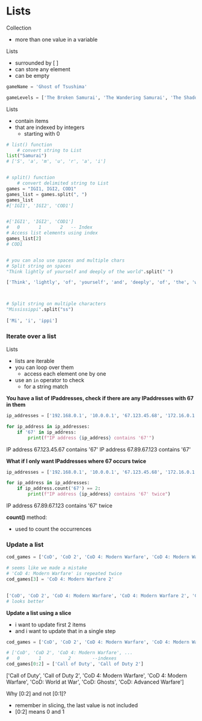 # Lists
Collection
- more than one value in a variable

Lists
- surrounded by [ ]
- can store any element
- can be empty

```python
gameName = 'Ghost of Tsushima'

gameLevels = ['The Broken Samurai', 'The Wandering Samurai', 'The Shadow Samurai', 'The Phantom Samurai']
```

Lists
- contain items 
- that are indexed by integers
    - starting with 0

```python
# list() function
    # convert string to List
list("Samurai") 
# ['S', 'a', 'm', 'u', 'r', 'a', 'i']


# split() function
    # convert delimited string to List
games = "IGI1, IGI2, COD1" 
games_list = games.split(", ") 
games_list 
#['IGI1', 'IGI2', 'COD1']


#['IGI1', 'IGI2', 'COD1']
#   0       1       2   -- Index
# Access list elements using index
games_list[2]
# COD1


# you can also use spaces and multiple chars
# Split string on spaces 
"Think lightly of yourself and deeply of the world".split(" ")

['Think', 'lightly', 'of', 'yourself', 'and', 'deeply', 'of', 'the', 'world']



# Split string on multiple characters 
"Mississippi".split("ss") 
    
['Mi', 'i', 'ippi']

```



### Iterate over a list
Lists
- lists are iterable
- you can loop over them
    - access each element one by one
- use an `in` operator to check
    - for a string match

**You have a list of IPaddresses, check if there are any IPaddresses with 67 in them**
```python
ip_addresses = ['192.168.0.1', '10.0.0.1', '67.123.45.68', '172.16.0.1', '67.89.67.123']

for ip_address in ip_addresses:
    if '67' in ip_address:
        print(f"IP address {ip_address} contains '67'")
```
IP address 67.123.45.67 contains '67'
IP address 67.89.67.123 contains '67'


**What if I only want IPaddresses where 67 occurs twice**
```python
ip_addresses = ['192.168.0.1', '10.0.0.1', '67.123.45.68', '172.16.0.1', '67.89.67.123']

for ip_address in ip_addresses:
    if ip_address.count('67') == 2:
        print(f"IP address {ip_address} contains '67' twice")
```
IP address 67.89.67.123 contains '67' twice

**count()** method:
- used to count the occurrences


### Update a list

```python
cod_games = ['CoD', 'CoD 2', 'CoD 4: Modern Warfare', 'CoD 4: Modern Warfare', 'CoD: World at War', 'CoD: Ghosts', 'CoD: Advanced Warfare']

# seems like we made a mistake
# 'CoD 4: Modern Warfare' is repeated twice
cod_games[3] = 'CoD 4: Modern Warfare 2'

    
['CoD', 'CoD 2', 'CoD 4: Modern Warfare', 'CoD 4: Modern Warfare 2', 'CoD: World at War', 'CoD: Ghosts', 'CoD: Advanced Warfare']
# looks better
```

**Update a list using a slice**
- i want to update first 2 items
- and i want to update that in a single step
```python
cod_games = ['CoD', 'CoD 2', 'CoD 4: Modern Warfare', 'CoD 4: Modern Warfare', 'CoD: World at War', 'CoD: Ghosts', 'CoD: Advanced Warfare']

# ['CoD', 'CoD 2', 'CoD 4: Modern Warfare', ...
#   0       1          2        --indexes
cod_games[0:2] = ['Call of Duty', 'Call of Duty 2']
```
['Call of Duty', 'Call of Duty 2', 'CoD 4: Modern Warfare', 'CoD 4: Modern Warfare', 'CoD: World at War', 'CoD: Ghosts', 'CoD: Advanced Warfare']

Why [0:2] and not [0:1]?
- remember in slicing, the last value is not included
- [0:2] means 0 and 1

